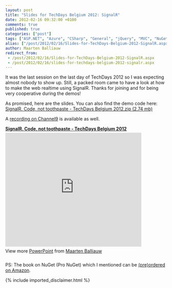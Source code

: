 ```yaml
---
layout: post
title: "Slides for TechDays Belgium 2012: SignalR"
date: 2012-02-16 09:32:00 +0100
comments: true
published: true
categories: ["post"]
tags: ["ASP.NET", "Azure", "CSharp", "General", "jQuery", "MVC", "NuGet", "Presentations"]
alias: ["/post/2012/02/16/Slides-for-TechDays-Belgium-2012-SignalR.aspx", "/post/2012/02/16/slides-for-techdays-belgium-2012-signalr.aspx"]
author: Maarten Balliauw
redirect_from:
 - /post/2012/02/16/Slides-for-TechDays-Belgium-2012-SignalR.aspx
 - /post/2012/02/16/slides-for-techdays-belgium-2012-signalr.aspx
---
```

<p>It was the last session on the last day of TechDays 2012 so I was expecting almost nobody to show up. Still, a packed room came to have a look at how to make the web realtime using SignalR. Thanks for joining and for being very cooperative during the demos!</p>
<p>As promised, here are the slides. You can also find the demo code here: <a href="/files/2012/2/SignalR.+Code%2c+not+toothpaste+-+TechDays+Belgium+2012.zip">SignalR. Code, not toothpaste - TechDays Belgium 2012.zip (2.74 mb)</a></p>
<p>A <a href="Interested in #signalr? My #techdaysbe session is online! http://bit.ly/zSMocz">recording on Channel9</a> is available as well.</p>
<div style="width:425px" id="__ss_11602514"> <strong style="display:block;margin:12px 0 4px"><a href="http://www.slideshare.net/maartenba/signalr-code-not-toothpaste-techdays-belgium-2012" title="SignalR. Code, not toothpaste - TechDays Belgium 2012" target="_blank">SignalR. Code, not toothpaste - TechDays Belgium 2012</a></strong> <iframe src="http://www.slideshare.net/slideshow/embed_code/11602514" width="425" height="355" frameborder="0" marginwidth="0" marginheight="0" scrolling="no"></iframe> <div style="padding:5px 0 12px"> View more <a href="http://www.slideshare.net/thecroaker/death-by-powerpoint" target="_blank">PowerPoint</a> from <a href="http://www.slideshare.net/maartenba" target="_blank">Maarten Balliauw</a> </div> </div>
<p>PS: The book on NuGet (Pro NuGet) which I mentioned can be <a href="http://www.amazon.com/NuGet-Professional-Apress-Maarten-Balliauw/dp/1430241918">(pre)ordered on Amazon</a>.</p>
{% include imported_disclaimer.html %}
